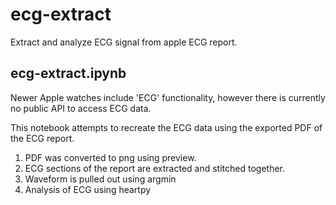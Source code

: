 # ecg-extract

Extract and analyze ECG signal from apple ECG report.


## ecg-extract.ipynb

Newer Apple watches include 'ECG' functionality, however there is currently no public API to access ECG data.

This notebook attempts to recreate the ECG data using the exported PDF of the ECG report.

1. PDF was converted to png using preview.
2. ECG sections of the report are extracted and stitched together.
3. Waveform is pulled out using argmin
4. Analysis of ECG using heartpy

